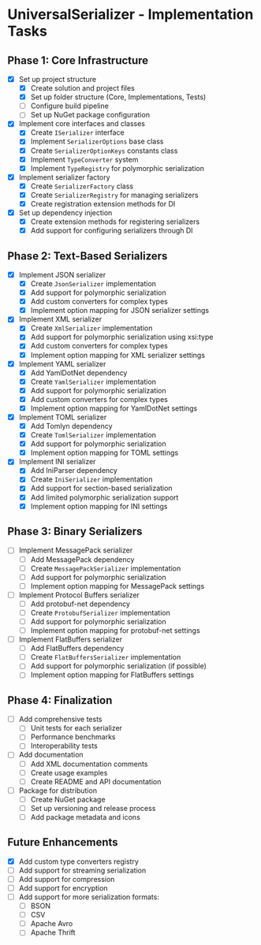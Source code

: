 # UniversalSerializer - Implementation Tasks

## Phase 1: Core Infrastructure

- [x] Set up project structure
  - [x] Create solution and project files
  - [x] Set up folder structure (Core, Implementations, Tests)
  - [ ] Configure build pipeline
  - [ ] Set up NuGet package configuration

- [x] Implement core interfaces and classes
  - [x] Create `ISerializer` interface
  - [x] Implement `SerializerOptions` base class
  - [x] Create `SerializerOptionKeys` constants class
  - [x] Implement `TypeConverter` system
  - [x] Implement `TypeRegistry` for polymorphic serialization

- [x] Implement serializer factory
  - [x] Create `SerializerFactory` class
  - [x] Create `SerializerRegistry` for managing serializers
  - [x] Create registration extension methods for DI

- [x] Set up dependency injection
  - [x] Create extension methods for registering serializers
  - [x] Add support for configuring serializers through DI

## Phase 2: Text-Based Serializers

- [x] Implement JSON serializer
  - [x] Create `JsonSerializer` implementation
  - [x] Add support for polymorphic serialization
  - [x] Add custom converters for complex types
  - [x] Implement option mapping for JSON serializer settings

- [x] Implement XML serializer
  - [x] Create `XmlSerializer` implementation
  - [x] Add support for polymorphic serialization using xsi:type
  - [x] Add custom converters for complex types
  - [x] Implement option mapping for XML serializer settings

- [x] Implement YAML serializer
  - [x] Add YamlDotNet dependency
  - [x] Create `YamlSerializer` implementation
  - [x] Add support for polymorphic serialization
  - [x] Add custom converters for complex types
  - [x] Implement option mapping for YamlDotNet settings

- [x] Implement TOML serializer
  - [x] Add Tomlyn dependency
  - [x] Create `TomlSerializer` implementation
  - [x] Add support for polymorphic serialization
  - [x] Implement option mapping for TOML settings

- [x] Implement INI serializer
  - [x] Add IniParser dependency
  - [x] Create `IniSerializer` implementation
  - [x] Add support for section-based serialization
  - [x] Add limited polymorphic serialization support 
  - [x] Implement option mapping for INI settings

## Phase 3: Binary Serializers

- [ ] Implement MessagePack serializer
  - [ ] Add MessagePack dependency
  - [ ] Create `MessagePackSerializer` implementation
  - [ ] Add support for polymorphic serialization
  - [ ] Implement option mapping for MessagePack settings

- [ ] Implement Protocol Buffers serializer
  - [ ] Add protobuf-net dependency
  - [ ] Create `ProtobufSerializer` implementation
  - [ ] Add support for polymorphic serialization
  - [ ] Implement option mapping for protobuf-net settings

- [ ] Implement FlatBuffers serializer
  - [ ] Add FlatBuffers dependency
  - [ ] Create `FlatBuffersSerializer` implementation
  - [ ] Add support for polymorphic serialization (if possible)
  - [ ] Implement option mapping for FlatBuffers settings

## Phase 4: Finalization

- [ ] Add comprehensive tests
  - [ ] Unit tests for each serializer
  - [ ] Performance benchmarks
  - [ ] Interoperability tests

- [ ] Add documentation
  - [ ] Add XML documentation comments
  - [ ] Create usage examples
  - [ ] Create README and API documentation

- [ ] Package for distribution
  - [ ] Create NuGet package
  - [ ] Set up versioning and release process
  - [ ] Add package metadata and icons

## Future Enhancements

- [x] Add custom type converters registry
- [ ] Add support for streaming serialization
- [ ] Add support for compression
- [ ] Add support for encryption
- [ ] Add support for more serialization formats:
  - [ ] BSON
  - [ ] CSV
  - [ ] Apache Avro
  - [ ] Apache Thrift
